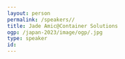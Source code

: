 ```yaml
---
layout: person
permalink: /speakers//
title: Jade Amic@Container Solutions
ogp: /japan-2023/image/ogp/.jpg
type: speaker
id: 
---
```


